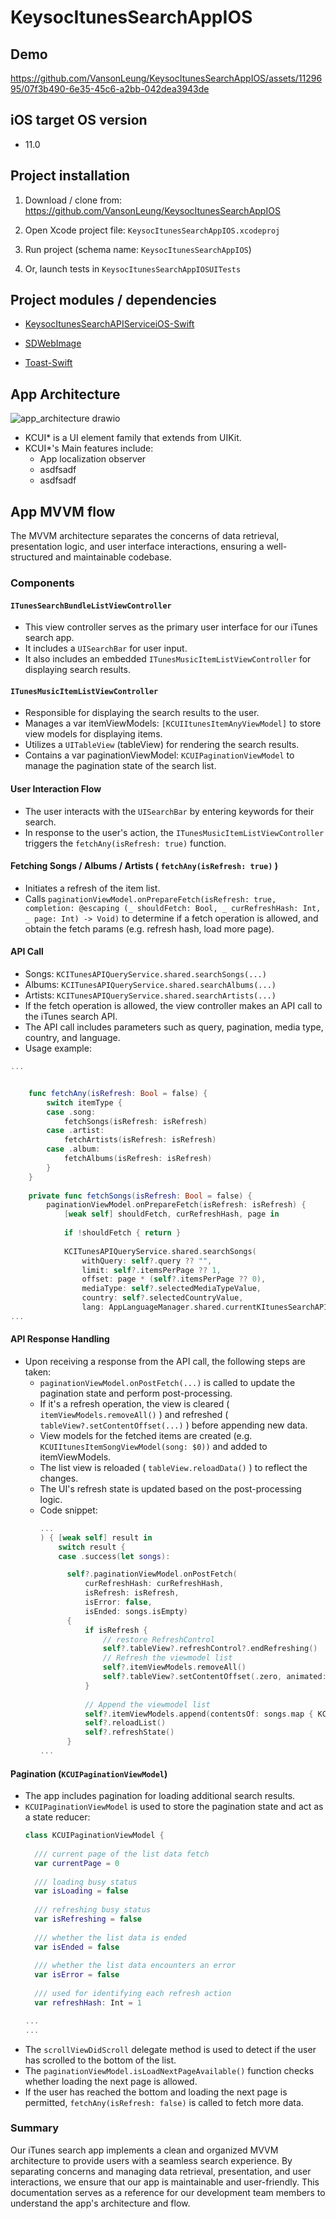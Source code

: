 # KeysocItunesSearchAppIOS

## Demo

https://github.com/VansonLeung/KeysocItunesSearchAppIOS/assets/1129695/07f3b490-6e35-45c6-a2bb-042dea3943de

## iOS target OS version

- 11.0

## Project installation

1. Download / clone from:
https://github.com/VansonLeung/KeysocItunesSearchAppIOS

2. Open Xcode project file: `KeysocItunesSearchAppIOS.xcodeproj`

3. Run project (schema name: `KeysocItunesSearchAppIOS`)

4. Or, launch tests in `KeysocItunesSearchAppIOSUITests`


## Project modules / dependencies

- [KeysocItunesSearchAPIServiceiOS-Swift](https://github.com/VansonLeung/KeysocItunesSearchAPIServiceiOS-Swift)

- [SDWebImage](https://github.com/SDWebImage/SDWebImage)

- [Toast-Swift](https://github.com/scalessec/Toast-Swift)



## App Architecture

![app_architecture drawio](https://github.com/VansonLeung/KeysocItunesSearchAppIOS/assets/1129695/3dd69073-dd34-4f21-bf6e-be0b8a36ddf1)

- KCUI* is a UI element family that extends from UIKit.
- KCUI*'s Main features include:
  - App localization observer
  - asdfsadf
  - asdfsadf


## App MVVM flow

The MVVM architecture separates the concerns of data retrieval, presentation logic, and user interface interactions, ensuring a well-structured and maintainable codebase.

### Components

#### `ITunesSearchBundleListViewController`
- This view controller serves as the primary user interface for our iTunes search app.
- It includes a `UISearchBar` for user input.
- It also includes an embedded `ITunesMusicItemListViewController` for displaying search results.

#### `ITunesMusicItemListViewController`
- Responsible for displaying the search results to the user.
- Manages a var itemViewModels: `[KCUIItunesItemAnyViewModel]` to store view models for displaying items.
- Utilizes a `UITableView` (tableView) for rendering the search results.
- Contains a var paginationViewModel: `KCUIPaginationViewModel` to manage the pagination state of the search list.

#### User Interaction Flow
- The user interacts with the `UISearchBar` by entering keywords for their search.
- In response to the user's action, the `ITunesMusicItemListViewController` triggers the `fetchAny(isRefresh: true)` function.

#### Fetching Songs / Albums / Artists ( `fetchAny(isRefresh: true)` )
- Initiates a refresh of the item list.
- Calls `paginationViewModel.onPrepareFetch(isRefresh: true, completion: @escaping (_ shouldFetch: Bool, _ curRefreshHash: Int, _ page: Int) -> Void)` to determine if a fetch operation is allowed, and obtain the fetch params (e.g. refresh hash, load more page).

#### API Call
- Songs: `KCITunesAPIQueryService.shared.searchSongs(...)`
- Albums: `KCITunesAPIQueryService.shared.searchAlbums(...)`
- Artists: `KCITunesAPIQueryService.shared.searchArtists(...)`
- If the fetch operation is allowed, the view controller makes an API call to the iTunes search API.
- The API call includes parameters such as query, pagination, media type, country, and language.
- Usage example:
```swift
...


    func fetchAny(isRefresh: Bool = false) {
        switch itemType {
        case .song:
            fetchSongs(isRefresh: isRefresh)
        case .artist:
            fetchArtists(isRefresh: isRefresh)
        case .album:
            fetchAlbums(isRefresh: isRefresh)
        }
    }
    
    private func fetchSongs(isRefresh: Bool = false) {
        paginationViewModel.onPrepareFetch(isRefresh: isRefresh) {
            [weak self] shouldFetch, curRefreshHash, page in
            
            if !shouldFetch { return }
            
            KCITunesAPIQueryService.shared.searchSongs(
                withQuery: self?.query ?? "",
                limit: self?.itemsPerPage ?? 1,
                offset: page * (self?.itemsPerPage ?? 0),
                mediaType: self?.selectedMediaTypeValue,
                country: self?.selectedCountryValue,
                lang: AppLanguageManager.shared.currentKItunesSearchAPILanguage
...

```

#### API Response Handling
- Upon receiving a response from the API call, the following steps are taken:
  - `paginationViewModel.onPostFetch(...)` is called to update the pagination state and perform post-processing.
  - If it's a refresh operation, the view is cleared ( `itemViewModels.removeAll()` ) and refreshed ( `tableView?.setContentOffset(...)` ) before appending new data.
  - View models for the fetched items are created (e.g. `KCUIItunesItemSongViewModel(song: $0))` and added to itemViewModels.
  - The list view is reloaded ( `tableView.reloadData()` ) to reflect the changes.
  - The UI's refresh state is updated based on the post-processing logic.
  - Code snippet:
    ```swift
    ...
    ) { [weak self] result in
        switch result {
        case .success(let songs):

          self?.paginationViewModel.onPostFetch(
              curRefreshHash: curRefreshHash,
              isRefresh: isRefresh,
              isError: false,
              isEnded: songs.isEmpty)
          {
              if isRefresh {
                  // restore RefreshControl
                  self?.tableView?.refreshControl?.endRefreshing()
                  // Refresh the viewmodel list
                  self?.itemViewModels.removeAll()
                  self?.tableView?.setContentOffset(.zero, animated: false)
              }
              
              // Append the viewmodel list
              self?.itemViewModels.append(contentsOf: songs.map { KCUIItunesItemSongViewModel(song: $0) } )
              self?.reloadList()
              self?.refreshState()
          }
    ...
    ```

#### Pagination (`KCUIPaginationViewModel`)
- The app includes pagination for loading additional search results.
- `KCUIPaginationViewModel` is used to store the pagination state and act as a state reducer:
  ```swift
  class KCUIPaginationViewModel {
    
    /// current page of the list data fetch
    var currentPage = 0
    
    /// loading busy status
    var isLoading = false
    
    /// refreshing busy status
    var isRefreshing = false
    
    /// whether the list data is ended
    var isEnded = false
    
    /// whether the list data encounters an error
    var isError = false
    
    /// used for identifying each refresh action
    var refreshHash: Int = 1

  ...
  ...
  ```
- The `scrollViewDidScroll` delegate method is used to detect if the user has scrolled to the bottom of the list.
- The `paginationViewModel.isLoadNextPageAvailable()` function checks whether loading the next page is allowed.
- If the user has reached the bottom and loading the next page is permitted, `fetchAny(isRefresh: false)` is called to fetch more data.


### Summary
Our iTunes search app implements a clean and organized MVVM architecture to provide users with a seamless search experience. By separating concerns and managing data retrieval, presentation, and user interactions, we ensure that our app is maintainable and user-friendly. This documentation serves as a reference for our development team members to understand the app's architecture and flow.


